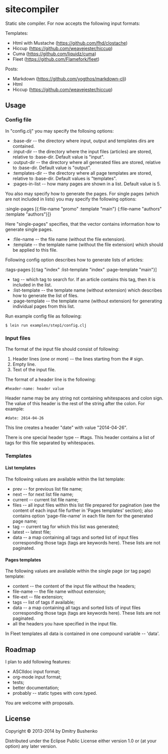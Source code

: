 # sitecompiler

Static site compiler. For now accepts the following input formats:

Templates:
* Html with Mustache (https://github.com/fhd/clostache)
* Hiccup (https://github.com/weavejester/hiccup)
* Cuma (https://github.com/liquidz/cuma)
* Fleet (https://github.com/Flamefork/fleet)

Posts:
* Markdown (https://github.com/yogthos/markdown-clj)
* Html
* Hiccup (https://github.com/weavejester/hiccup)

## Usage

### Config file

In "config.clj"  you may specify the follosing options:

* :base-dir -- the directory where input, output and templates dirs are contained.
* :input-dir -- the directory where the input files (articles) are stored, relative to :base-dir. Default value is "input".
* :output-dir -- the directory where all generated files are stored, relative to :base-dir. Default value is "output".
* :templates-dir -- the directory where all page templates are stored, relative to :base-dir. Default values is "templates".
* :pages-in-list -- how many pages are shown in a list. Default value is 5.

You also may specify how to generate the pages. For single pages (which are not included in lists) you may specify the following options:

 :single-pages [{:file-name "promo"
                 :template "main"}
                {:file-name "authors"
                :template "authors"}]}

Here "single-pages" specifies, that the vector contains information how to generate single pages.		

* :file-name -- the file name (without the file extension).
* :template -- the template name (without the file extension) which should be applied to this file.

Following config option describes how to generate lists of articles:

 :tags-pages [{:tag "index"
               :list-template "index"
               :page-template "main"}]

* tag -- which tag to search for. If an article contains this tag, then it is included in the list.	       
* :list-template -- the template name (without extension) which describes how to generate the list of files.
* :page-template -- the template name (without extension) for generating individual pages from this list.

Run example config file as following:

	$ lein run examples/step1/config.clj

### Input files
	
The format of the input file should consist of following:

1. Header lines (one or more) -- the lines starting from the # sign.
2. Empty line.
3. Text of the input file.

The format of a header line is the following:

    #header-name: header value

Header name may be any string not containing whitespaces and colon sign. The value of this header is the rest of the string after the colon. For example:

    #date: 2014-04-26

This line creates a header "date" with value "2014-04-26".

There is one special header type -- #tags. This header contains a list of tags for this file separated by whitespaces.

### Templates

#### List templates

The following values are available within the list template:

* prev -- for previous list file name;
* next -- for next list file name;
* current -- current list file name;
* files -- all input files within this list file prepared for pagination (see the content of each input file further in 'Pages templates' section); also contains option 'page-file-name' in each file item for the generated page name;
* tag -- current tag for which this list was generated;
* latest -- latest file;
* data -- a map containing all tags and sorted list of input files corresponding those tags (tags are keywords here). These lists are not paginated.

#### Pages templates

The following values are available within the single page (or tag page) template:

* content -- the content of the input file without the headers;
* file-name -- the file name without extension;
* file-ext -- file extension;
* tags -- list of tags if available;
* data -- a map containing all tags and sorted lists of input files corresponding those tags (tags are keywords here). These lists are not paginated.
* all the headers you have specified in the input file.


In Fleet templates all data is contained in one compound variable -- 'data'.

## Roadmap

I plan to add following features:

* ASCIIdoc input format;
* org-mode input format;
* tests;
* better documentation;
* probably -- static types with core.typed.

You are welcome with proposals.

## License

Copyright © 2013-2014 by Dmitry Bushenko

Distributed under the Eclipse Public License either version 1.0 or (at
your option) any later version.
